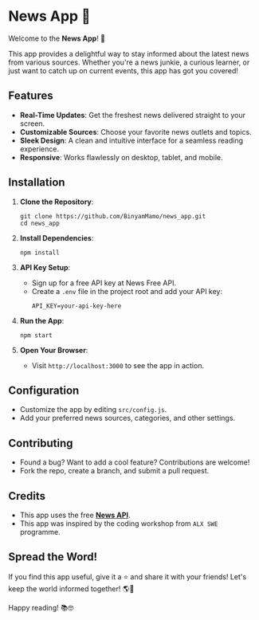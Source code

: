 # News App 📰

Welcome to the **News App**! 📰

This app provides a delightful way to stay informed about the latest news from various sources. Whether you're a news junkie, a curious learner, or just want to catch up on current events, this app has got you covered!

## Features

- **Real-Time Updates**: Get the freshest news delivered straight to your screen.
- **Customizable Sources**: Choose your favorite news outlets and topics.
- **Sleek Design**: A clean and intuitive interface for a seamless reading experience.
- **Responsive**: Works flawlessly on desktop, tablet, and mobile.

## Installation

1. **Clone the Repository**:
    ```
    git clone https://github.com/BinyamMamo/news_app.git
    cd news_app
    ```

2. **Install Dependencies**:
    ```
    npm install
    ```

3. **API Key Setup**:
    - Sign up for a free API key at News Free API.
    - Create a `.env` file in the project root and add your API key:
        ```
        API_KEY=your-api-key-here
        ```

4. **Run the App**:
    ```
    npm start
    ```

5. **Open Your Browser**:
    - Visit `http://localhost:3000` to see the app in action.

## Configuration

- Customize the app by editing `src/config.js`.
- Add your preferred news sources, categories, and other settings.

## Contributing

- Found a bug? Want to add a cool feature? Contributions are welcome!
- Fork the repo, create a branch, and submit a pull request.

## Credits

- This app uses the free **[News API](https://newsapi.org/)**.
- This app was inspired by the coding workshop from `ALX SWE` programme.

## Spread the Word!

If you find this app useful, give it a ⭐️ and share it with your friends! Let's keep the world informed together! 🌎📢

Happy reading! 📚🤓